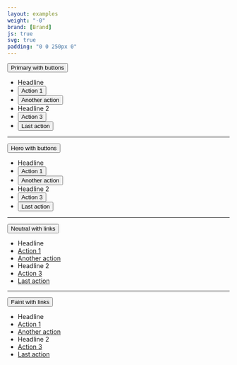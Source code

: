 ```yaml
---
layout: examples
weight: "-0"
brand: [Brand]
js: true
svg: true
padding: "0 0 250px 0"
---
```


<div class="btn-dropdown js-dropdown" aria-haspopup="true">
	<button type="button" class="btn btn-primary js-button-dropdown" aria-label="Primary with buttons. Hit enter to open dropdown">
		<span class="btn-dropdown-caret">Primary with buttons</span>
	</button>
	<ul class="dropdown-menu js-button-dropdownbody" role="menu" aria-label="Hit the Esc key to close dropdown" tabindex="-1">
		<li class="dropdown-menu-headline">Headline</li>
		<li><button class="btn btn-link">Action 1</button></li>
		<li><button class="btn btn-link">Another action</button></li>
		<li class="dropdown-menu-headline dropdown-menu-divider">Headline 2</li>
		<li><button class="btn btn-link">Action 3</button></li>
		<li><button class="btn btn-link">Last action</button></li>
	</ul>
</div>

<hr>

<div class="btn-dropdown js-dropdown" aria-haspopup="true">
	<button type="button" class="btn btn-hero js-button-dropdown" aria-label="Hero with buttons. Hit enter to open dropdown">
		<span class="btn-dropdown-caret">Hero with buttons</span>
	</button>
	<ul class="dropdown-menu js-button-dropdownbody" role="menu" aria-label="Hit the Esc key to close dropdown" tabindex="-1">
		<li class="dropdown-menu-headline">Headline</li>
		<li><button class="btn btn-link">Action 1</button></li>
		<li><button class="btn btn-link">Another action</button></li>
		<li class="dropdown-menu-headline dropdown-menu-divider">Headline 2</li>
		<li><button class="btn btn-link">Action 3</button></li>
		<li><button class="btn btn-link">Last action</button></li>
	</ul>
</div>

<hr>

<div class="btn-dropdown js-dropdown" aria-haspopup="true">
	<button type="button" class="btn btn-neutral js-button-dropdown" aria-label="Neutral with links. Hit enter to open dropdown">
		<span class="btn-dropdown-caret">Neutral with links</span>
	</button>
	<ul class="dropdown-menu js-button-dropdownbody" role="menu" aria-label="Hit the Esc key to close dropdown" tabindex="-1">
		<li class="dropdown-menu-headline">Headline</li>
		<li><a href="{{ page.title | handleize }}/#url">Action 1</a></li>
		<li><a href="{{ page.title | handleize }}/#url">Another action</a></li>
		<li class="dropdown-menu-headline dropdown-menu-divider">Headline 2</li>
		<li><a href="{{ page.title | handleize }}/#url">Action 3</a></li>
		<li><a href="{{ page.title | handleize }}/#url">Last action</a></li>
	</ul>
</div>

<hr>

<div class="btn-dropdown js-dropdown" aria-haspopup="true">
	<button type="button" class="btn btn-faint js-button-dropdown" aria-label="Faint with links. Hit enter to open dropdown">
		<span class="btn-dropdown-caret">Faint with links</span>
	</button>
	<ul class="dropdown-menu js-button-dropdownbody" role="menu" aria-label="Hit the Esc key to close dropdown" tabindex="-1">
		<li class="dropdown-menu-headline">Headline</li>
		<li><a href="{{ page.title | handleize }}/#url">Action 1</a></li>
		<li><a href="{{ page.title | handleize }}/#url">Another action</a></li>
		<li class="dropdown-menu-headline dropdown-menu-divider">Headline 2</li>
		<li><a href="{{ page.title | handleize }}/#url">Action 3</a></li>
		<li><a href="{{ page.title | handleize }}/#url">Last action</a></li>
	</ul>
</div>